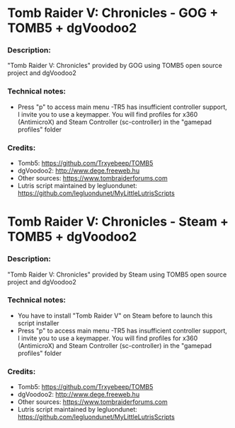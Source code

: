 # Tomb Raider V: Chronicles - GOG + TOMB5 + dgVoodoo2
### Description:
"Tomb Raider V: Chronicles" provided by GOG using TOMB5 open source project and dgVoodoo2
### Technical notes:
- Press "p" to access main menu
-TR5 has insufficient controller support, I invite you to use a keymapper. You will find profiles for x360 (AntimicroX) and Steam Controller (sc-controller) in the "gamepad profiles" folder
### Credits:
- Tomb5: https://github.com/Trxyebeep/TOMB5
- dgVoodoo2: http://www.dege.freeweb.hu
- Other sources: https://www.tombraiderforums.com
- Lutris script maintained by legluondunet: https://github.com/legluondunet/MyLittleLutrisScripts

# Tomb Raider V: Chronicles - Steam + TOMB5 + dgVoodoo2
### Description:
"Tomb Raider V: Chronicles" provided by Steam using TOMB5 open source project and dgVoodoo2
### Technical notes:
- You have to install "Tomb Raider V" on Steam before to launch this script installer
- Press "p" to access main menu
-TR5 has insufficient controller support, I invite you to use a keymapper. You will find profiles for x360 (AntimicroX) and Steam Controller (sc-controller) in the "gamepad profiles" folder
### Credits:
- Tomb5: https://github.com/Trxyebeep/TOMB5
- dgVoodoo2: http://www.dege.freeweb.hu
- Other sources: https://www.tombraiderforums.com
- Lutris script maintained by legluondunet: https://github.com/legluondunet/MyLittleLutrisScripts
